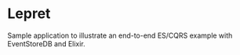 # Lepret

Sample application to illustrate an end-to-end ES/CQRS example with EventStoreDB and Elixir.
